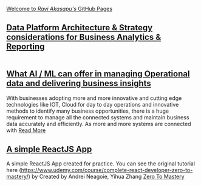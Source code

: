 [Welcome to *Ravi Akasapu's* GitHub Pages](https://raviakasapu.github.io)

## [Data Platform Architecture & Strategy considerations for Business Analytics & Reporting](https://github.com/raviakasapu/raviakasapu.github.io/blob/main/files/Data%20Strategy%20for%20Analytics.pdf)

<a href="files/Data_Strategy_for_Analytics.pdf.pdf" class="image fit"><img src="images/marr_pic.jpg" alt=""></a>


## [What AI / ML can offer in managing Operational data and delivering business insights](https://raviakasapu.github.io/2022/03/02/What-AI-ML-can-offer-in-managing-Operational-data-and-delivering-business-insights.html)
With businesses adopting more and more innovative and cutting edge technologies like IOT, Cloud for day to day operations and innovative methods to identify many business opportunities, there is a huge requirement to manage all the connected systems and maintain business data accurately and efficiently. As more and more systems are connected with [Read More](https://raviakasapu.github.io/2022/03/02/What-AI-ML-can-offer-in-managing-Operational-data-and-delivering-business-insights.html)

## [A simple ReactJS App](https://raviakasapu.github.io/react-monster-rolodex/)
A simple ReactJS App created for practice. You can see the original tutorial here (https://www.udemy.com/course/complete-react-developer-zero-to-mastery/) by Created by Andrei Neagoie, Yihua Zhang [Zero To Mastery](https://zerotomastery.io)




